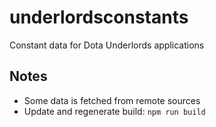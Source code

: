 # underlordsconstants
Constant data for Dota Underlords applications

Notes
----
* Some data is fetched from remote sources
* Update and regenerate build: `npm run build`
